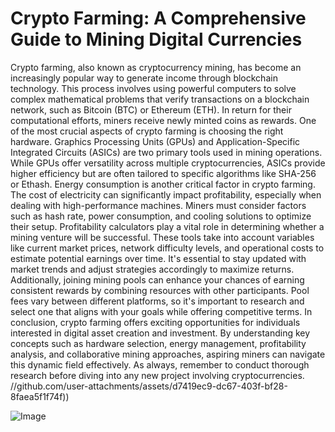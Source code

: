 # Crypto Farming: A Comprehensive Guide to Mining Digital Currencies
Crypto farming, also known as cryptocurrency mining, has become an increasingly popular way to generate income through blockchain technology. This process involves using powerful computers to solve complex mathematical problems that verify transactions on a blockchain network, such as Bitcoin (BTC) or Ethereum (ETH). In return for their computational efforts, miners receive newly minted coins as rewards.
One of the most crucial aspects of crypto farming is choosing the right hardware. Graphics Processing Units (GPUs) and Application-Specific Integrated Circuits (ASICs) are two primary tools used in mining operations. While GPUs offer versatility across multiple cryptocurrencies, ASICs provide higher efficiency but are often tailored to specific algorithms like SHA-256 or Ethash.
Energy consumption is another critical factor in crypto farming. The cost of electricity can significantly impact profitability, especially when dealing with high-performance machines. Miners must consider factors such as hash rate, power consumption, and cooling solutions to optimize their setup.
Profitability calculators play a vital role in determining whether a mining venture will be successful. These tools take into account variables like current market prices, network difficulty levels, and operational costs to estimate potential earnings over time. It's essential to stay updated with market trends and adjust strategies accordingly to maximize returns.
Additionally, joining mining pools can enhance your chances of earning consistent rewards by combining resources with other participants. Pool fees vary between different platforms, so it's important to research and select one that aligns with your goals while offering competitive terms.
In conclusion, crypto farming offers exciting opportunities for individuals interested in digital asset creation and investment. By understanding key concepts such as hardware selection, energy management, profitability analysis, and collaborative mining approaches, aspiring miners can navigate this dynamic field effectively. As always, remember to conduct thorough research before diving into any new project involving cryptocurrencies. 
 //github.com/user-attachments/assets/d7419ec9-dc67-403f-bf28-8faea5f1f74f))


![Image](https://github.com/user-attachments/assets/4a25d116-2220-4385-b08e-f287af8fcbc4)